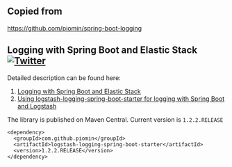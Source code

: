 ## Copied from
https://github.com/piomin/spring-boot-logging
## Logging with Spring Boot and Elastic Stack  [![Twitter](https://img.shields.io/twitter/follow/piotr_minkowski.svg?style=social&logo=twitter&label=Follow%20Me)](https://twitter.com/piotr_minkowski)

Detailed description can be found here: 
1. [Logging with Spring Boot and Elastic Stack](https://piotrminkowski.wordpress.com/2019/05/07/logging-with-spring-boot-and-elastic-stack/)
2. [Using logstash-logging-spring-boot-starter for logging with Spring Boot and Logstash](https://piotrminkowski.wordpress.com/2019/10/02/using-logstash-logging-spring-boot-starter-for-logging-with-spring-boot-and-logstash/)

The library is published on Maven Central. Current version is `1.2.2.RELEASE`
```
<dependency>
  <groupId>com.github.piomin</groupId>
  <artifactId>logstash-logging-spring-boot-starter</artifactId>
  <version>1.2.2.RELEASE</version>
</dependency>
```